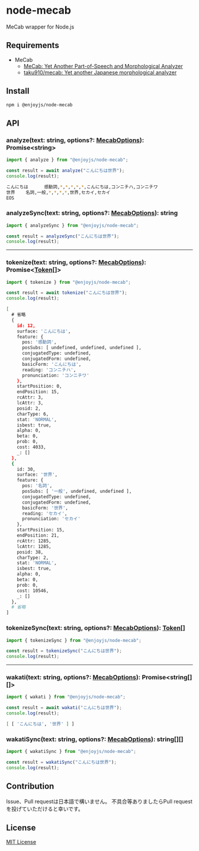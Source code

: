 # node-mecab

MeCab wrapper for Node.js

## Requirements

- MeCab
  - [MeCab: Yet Another Part-of-Speech and Morphological Analyzer](https://taku910.github.io/mecab/)
  - [taku910/mecab: Yet another Japanese morphological analyzer](https://github.com/taku910/mecab)

## Install

```bash
npm i @enjoyjs/node-mecab
```

## API

### analyze(text: string, options?: [MecabOptions][mecaboptions]): Promise\<string\>

```js
import { analyze } from "@enjoyjs/node-mecab";

const result = await analyze("こんにちは世界");
console.log(result);
```

```bash
こんにちは      感動詞,*,*,*,*,*,こんにちは,コンニチハ,コンニチワ
世界    名詞,一般,*,*,*,*,世界,セカイ,セカイ
EOS
```

### analyzeSync(text: string, options?: [MecabOptions][mecaboptions]): string

```js
import { analyzeSync } from "@enjoyjs/node-mecab";

const result = analyzeSync("こんにちは世界");
console.log(result);
```

---

### tokenize(text: string, options?: [MecabOptions][mecaboptions]): Promise\<[Token][token][]\>

```js
import { tokenize } from "@enjoyjs/node-mecab";

const result = await tokenize("こんにちは世界");
console.log(result);
```

```bash
[
  # 省略
  {
    id: 12,
    surface: 'こんにちは',
    feature: {
      pos: '感動詞',
      posSubs: [ undefined, undefined, undefined ],
      conjugatedType: undefined,
      conjugatedForm: undefined,
      basicForm: 'こんにちは',
      reading: 'コンニチハ',
      pronunciation: 'コンニチワ'
    },
    startPosition: 0,
    endPosition: 15,
    rcAttr: 3,
    lcAttr: 3,
    posid: 2,
    charType: 6,
    stat: 'NORMAL',
    isbest: true,
    alpha: 0,
    beta: 0,
    prob: 0,
    cost: 4033,
    _: []
  },
  {
    id: 30,
    surface: '世界',
    feature: {
      pos: '名詞',
      posSubs: [ '一般', undefined, undefined ],
      conjugatedType: undefined,
      conjugatedForm: undefined,
      basicForm: '世界',
      reading: 'セカイ',
      pronunciation: 'セカイ'
    },
    startPosition: 15,
    endPosition: 21,
    rcAttr: 1285,
    lcAttr: 1285,
    posid: 38,
    charType: 2,
    stat: 'NORMAL',
    isbest: true,
    alpha: 0,
    beta: 0,
    prob: 0,
    cost: 10546,
    _: []
  },
  # 省略
]
```

### tokenizeSync(text: string, options?: [MecabOptions][mecaboptions]): [Token][token][]

```js
import { tokenizeSync } from "@enjoyjs/node-mecab";

const result = tokenizeSync("こんにちは世界");
console.log(result);
```

---

### wakati(text: string, options?: [MecabOptions][mecaboptions]): Promise\<string[][]\>

```js
import { wakati } from "@enjoyjs/node-mecab";

const result = await wakati("こんにちは世界");
console.log(result);
```

```bash
[ [ 'こんにちは', '世界' ] ]
```

### wakatiSync(text: string, options?: [MecabOptions][mecaboptions]): string[][]

```js
import { wakatiSync } from "@enjoyjs/node-mecab";

const result = wakatiSync("こんにちは世界");
console.log(result);
```

## Contribution

Issue、Pull requestは日本語で構いません。
不具合等ありましたらPull requestを投げていただけると幸いです。

## License

[MIT License](LICENSE)

[mecaboptions]: src/types.ts#L10-L36
[token]: src/types.ts#L66-L114

